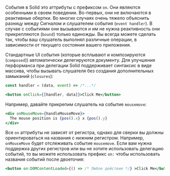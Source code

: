 События в Solid это аттрибуты с префиксом `on`. Они являются особенными в своем поведении. Во-первых, они не включаются в реактивные обертки. Во многих случаях очень тяжело объяснить разницу между Сигналом и слушателем события (`event handler`). В случае с событиями они вызываются и им не нужна реактивность они прикрепляются (`bound`) только единожды. Вы всегда можете сделать так, чтобы ваш слушатель выполнял различные операции, в зависимости от текущего состояния вашего приложения.

Стандартные UI события (которые всплывают и композируются (`composed`)) автоматически делегируются документу. Для улучшения перформанса при делегации Solid поддерживает синтаксис в виде массива, чтобы вызывать слушателя без создания дополнительных замыканий (`closures`):

```jsx
const handler = (data, event) => /*...*/

<button onClick={[handler, data]}>Click Me</button>
```

Например, давайте прикрепим слушатель на событие `mousemove`:

```jsx
<div onMouseMove={handleMouseMove}>
  The mouse position is {pos().x} x {pos().y}
</div>
```

Все `on` аттрибуты не зависят от регистра, однако для сверки вы должны ориентироваться на названия с нижним регистром. Например, `onMouseMove` будет отслеживать событие `mousemove`. Если вам нужна поддержка других регистров или вы не хотите использовать делегацию событий, то вы можете использовать префикс `on:` чтобы использовать названия событий после двоеточия:

```jsx
<button on:DOMContentLoaded={() => /* Любое действие */} >Click Me</button>
```
